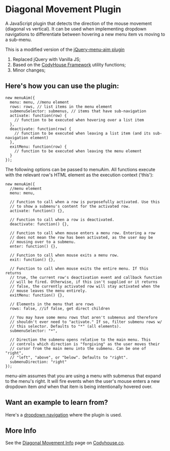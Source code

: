 # Diagonal Movement Plugin

A JavaScript plugin that detects the direction of the mouse movement (diagonal vs vertical). It can be used when implementing dropdown navigations to differentiate between hovering a new menu item vs moving to a sub-menu.

This is a modified version of the [jQuery-menu-aim plugin](https://github.com/kamens/jQuery-menu-aim)

1. Replaced jQuery with Vanilla JS;
2. Based on the [CodyHouse Framework](https://codyhouse.co/ds/docs/framework) utility functions;
3. Minor changes;

## Here's how you can use the plugin:

```
new menuAim({
  menu: menu, //menu element
  rows: rows, // list items in the menu element
  submenuSelector: submenus, // items that have sub-navigation
  activate: function(row) {
    // function to be executed when hovering over a list item
  },
  deactivate: function(row) {
    // function to be executed when leaving a list item (and its sub-navigation element)
  },
  exitMenu: function(row) {
    // function to be executed when leaving the menu element
  }
});
```

The following options can be passed to menuAim. All functions execute with
the relevant row's HTML element as the execution context ('this'):

```
new menuAim({
  //menu element
  menu: menu,

  // Function to call when a row is purposefully activated. Use this
  // to show a submenu's content for the activated row.
  activate: function() {},

  // Function to call when a row is deactivated.
  deactivate: function() {},

  // Function to call when mouse enters a menu row. Entering a row
  // does not mean the row has been activated, as the user may be
  // mousing over to a submenu.
  enter: function() {},

  // Function to call when mouse exits a menu row.
  exit: function() {},

  // Function to call when mouse exits the entire menu. If this returns
  // true, the current row's deactivation event and callback function
  // will be fired. Otherwise, if this isn't supplied or it returns
  // false, the currently activated row will stay activated when the
  // mouse leaves the menu entirely.
  exitMenu: function() {},

  // Elements in the menu that are rows
  rows: false, //if false, get direct children

  // You may have some menu rows that aren't submenus and therefore
  // shouldn't ever need to "activate." If so, filter submenu rows w/
  // this selector. Defaults to "*" (all elements).
  submenuSelector: "*",

  // Direction the submenu opens relative to the main menu. This
  // controls which direction is "forgiving" as the user moves their
  // cursor from the main menu into the submenu. Can be one of "right",
  // "left", "above", or "below". Defaults to "right".
  submenuDirection: "right"
});
```

menu-aim assumes that you are using a menu with submenus that expand
to the menu's right. It will fire events when the user's mouse enters a new
dropdown item *and* when that item is being intentionally hovered over.

## Want an example to learn from?
Here's a [dropdown navigation](https://codyhouse.co/ds/components/app/dropdown) where the plugin is used.

## More Info 
See the [Diagonal Movement Info](https://codyhouse.co/ds/components/info/diagonal-movement) page on [Codyhouse.co](https://codyhouse.co/).